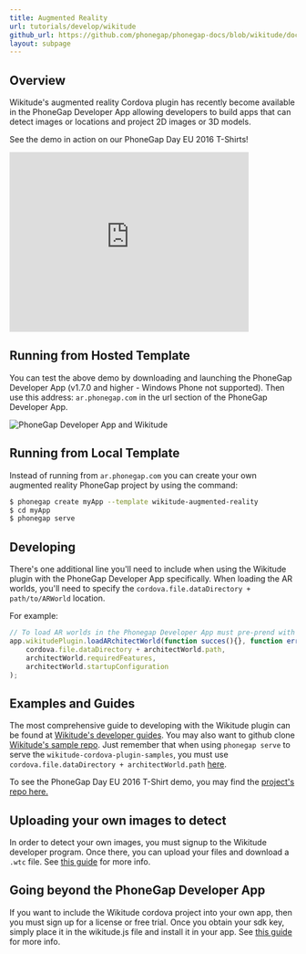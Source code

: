```yaml
---
title: Augmented Reality
url: tutorials/develop/wikitude
github_url: https://github.com/phonegap/phonegap-docs/blob/wikitude/docs/2-tutorials/2-develop/9-developing-with-wikitude.html.md
layout: subpage
---
```


## Overview

Wikitude's augmented reality Cordova plugin has recently become available in the PhoneGap Developer App allowing developers to build apps that can detect images or locations and project 2D images or 3D models.

See the demo in action on our PhoneGap Day EU 2016 T-Shirts!

<div class="video-wrapper">
<iframe width="420" height="315" src="https://www.youtube.com/embed/Om8CiurYLWg" frameborder="0" allowfullscreen></iframe>
</div>

## Running from Hosted Template

You can test the above demo by downloading and launching the PhoneGap Developer App (v1.7.0 and higher - Windows Phone not supported). Then use this address: `ar.phonegap.com` in the url section of the PhoneGap Developer App.

  <img class="mobile-image" src="/images/dev-app-wikitude.jpg" alt="PhoneGap Developer App and Wikitude"/>

## Running from Local Template

Instead of running from `ar.phonegap.com` you can create your own augmented reality PhoneGap project by using the command:

```sh
$ phonegap create myApp --template wikitude-augmented-reality
$ cd myApp
$ phonegap serve
```

## Developing

There's one additional line you'll need to include when using the Wikitude plugin with the PhoneGap Developer App specifically. When loading the AR worlds, you'll need to specify the `cordova.file.dataDirectory + path/to/ARWorld` location.

For example:

```js
// To load AR worlds in the Phonegap Developer App must pre-prend with cordova.file.dataDirectory
app.wikitudePlugin.loadARchitectWorld(function succes(){}, function error(){},
    cordova.file.dataDirectory + architectWorld.path,
    architectWorld.requiredFeatures,
    architectWorld.startupConfiguration
);
```

## Examples and Guides

The most comprehensive guide to developing with the Wikitude plugin can be found at [Wikitude's developer guides](http://www.wikitude.com/developer/documentation/phonegap). You may also want to github clone [Wikitude's sample repo](https://github.com/Wikitude/wikitude-cordova-plugin-samples). Just remember that when using `phonegap serve` to serve the `wikitude-cordova-plugin-samples`, you must use `cordova.file.dataDirectory + architectWorld.path` [here](https://github.com/Wikitude/wikitude-cordova-plugin-samples/blob/master/SampleAppResources/js/index.js#L65).

To see the PhoneGap Day EU 2016 T-Shirt demo, you may find the [project's repo here.](https://github.com/timkim/phonegap-app-augmented-reality)

## Uploading your own images to detect

In order to detect your own images, you must signup to the Wikitude developer program. Once there, you can upload your files and download a `.wtc` file. See [this guide](http://www.wikitude.com/external/doc/documentation/latest/phonegap/clientrecognition.html#client-recognition) for more info.

## Going beyond the PhoneGap Developer App

If you want to include the Wikitude cordova project into your own app, then you must sign up for a license or free trial. Once you obtain your sdk key, simply place it in the wikitude.js file and install it in your app. See [this guide](http://www.wikitude.com/external/doc/documentation/latest/phonegap/triallicense.html#where-should-i-enter-the-license-key) for more info.

